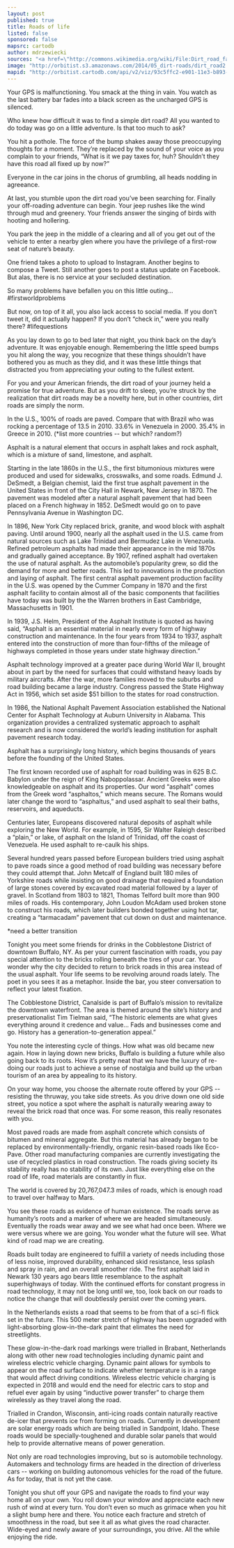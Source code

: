 ```yaml
---
layout: post
published: true
title: Roads of life
listed: false
sponsored: false
mapsrc: cartodb
author: mdrzewiecki
sources: "<a href=\"http://commons.wikimedia.org/wiki/File:Dirt_road_facing_south_near_the_Voyager_Ziwani_Safari_Camp,_on_the_edge_of_the_Tsavo_West_National_Park,_near_Ziwani,_Kenya.jpg\">Top image</a> <a href=\"http://data.un.org/Data.aspx?q=paved+roads&d=WDI&f=Indicator_Code%3aIS.ROD.PAVE.ZS\">Paved roads data</a>"
image: "http://orbitist.s3.amazonaws.com/2014/05_dirt-roads/dirt_road2.jpg"
mapid: "http://orbitist.cartodb.com/api/v2/viz/93c5ffc2-e901-11e3-b893-0e10bcd91c2b/viz.json"
---
```


Your GPS is malfunctioning. You smack at the thing in vain. You watch as the last battery bar fades into a black screen as the uncharged GPS is silenced.

Who knew how difficult it was to find a simple dirt road? All you wanted to do today was go on a little adventure. Is that too much to ask?

You hit a pothole. The force of the bump shakes away those preoccupying thoughts for a moment. They’re replaced by the sound of your voice as you complain to your friends, “What is it we pay taxes for, huh? Shouldn’t they have this road all fixed up by now?”

Everyone in the car joins in the chorus of grumbling, all heads nodding in agreeance.

At last, you stumble upon the dirt road you’ve been searching for. Finally your off-roading adventure can begin. Your jeep rushes like the wind through mud and greenery. Your friends answer the singing of birds with hooting and hollering.

You park the jeep in the middle of a clearing and all of you get out of the vehicle to enter a nearby glen where you have the privilege of a first-row seat of nature’s beauty.

One friend takes a photo to upload to Instagram. Another begins to compose a Tweet. Still another goes to post a status update on Facebook. But alas, there is no service at your secluded destination.

So many problems have befallen you on this little outing… #firstworldproblems 

But now, on top of it all, you also lack access to social media. If you don’t tweet it, did it actually happen? If you don’t “check in,” were you really there? #lifequestions

As you lay down to go to bed later that night, you think back on the day’s adventure. It was enjoyable enough. Remembering the little speed bumps you hit along the way, you recognize that these things shouldn’t have bothered you as much as they did, and it was these little things that distracted you from appreciating your outing to the fullest extent.

For you and your American friends, the dirt road of your journey held a promise for true adventure. But as you drift to sleep, you’re struck by the realization that dirt roads may be a novelty here, but in other countries, dirt roads are simply the norm.

In the U.S., 100% of roads are paved. Compare that with Brazil who was rocking a percentage of 13.5 in 2010. 33.6% in Venezuela in 2000. 35.4% in Greece in 2010. (*list more countries -- but which? random?)

Asphalt is a natural element that occurs in asphalt lakes and rock asphalt, which is a mixture of sand, limestone, and asphalt.

Starting in the late 1860s in the U.S., the first bitumonious mixtures were produced and used for sidewalks, crosswalks, and some roads. Edmund J. DeSmedt, a Belgian chemist, laid the first true asphalt pavement in the United States in front of the City Hall in Newark, New Jersey in 1870. The pavement was modeled after a natural asphalt pavement that had been placed on a French highway in 1852. DeSmedt would go on to pave Pennsylvania Avenue in Washington DC.

In 1896, New York City replaced brick, granite, and wood block with asphalt paving. Until around 1900, nearly all the asphalt used in the U.S. came from natural sources such as Lake Trinidad and Bermudez Lake in Venezuela. Refined petroleum asphalts had made their appearance in the mid 1870s and gradually gained acceptance. By 1907, refined asphalt had overtaken the use of natural asphalt. As the automobile’s popularity grew, so did the demand for more and better roads. This led to innovations in the production and laying of asphalt. The first central asphalt pavement production facility in the U.S. was opened by the Cummer Company in 1870 and the first asphalt facility to contain almost all of the basic components that facilities have today was built by the the Warren brothers in East Cambridge, Massachusetts in 1901.

In 1939, J.S. Helm, President of the Asphalt Institute is quoted as having said, “Asphalt is an essential material in nearly every form of highway construction and maintenance. In the four years from 1934 to 1937, asphalt entered into the construction of more than four-fifths of the mileage of highways completed in those years under state highway direction.”

Asphalt technology improved at a greater pace during World War II, brought about in part by the need for surfaces that could withstand heavy loads by military aircrafts. After the war, more families moved to the suburbs and road building became a large industry. Congress passed the State Highway Act in 1956, which set aside $51 billion to the states for road construction.

In 1986, the National Asphalt Pavement Association established the National Center for Asphalt Technology at Auburn University in Alabama. This organization provides a centralized systematic approach to asphalt research and is now considered the world’s leading institution for asphalt pavement research today.

Asphalt has a surprisingly long history, which begins thousands of years before the founding of the United States.

The first known recorded use of asphalt for road building was in 625 B.C. Babylon under the reign of King Naboppolassar. Ancient Greeks were also knowledgeable on asphalt and its properties. Our word “asphalt” comes from the Greek word “asphaltos,” which means secure. The Romans would later change the word to “asphaltus,” and used asphalt to seal their baths, reservoirs, and aqueducts.

Centuries later, Europeans discovered natural deposits of asphalt while exploring the New World. For example, in 1595, Sir Walter Raleigh described a “plain,” or lake, of asphalt on the Island of Trinidad, off the coast of Venezuela. He used asphalt to re-caulk his ships.

Several hundred years passed before European builders tried using asphalt to pave roads since a good method of road building was necessary before they could attempt that. John Metcalf of England built 180 miles of Yorkshire roads while insisting on good drainage that required a foundation of large stones covered by excavated road material followed by a layer of gravel. In Scotland from 1803 to 1821, Thomas Telford built more than 900 miles of roads. His contemporary, John Loudon McAdam used broken stone to construct his roads, which later builders bonded together using hot tar, creating a “tarmacadam” pavement that cut down on dust and maintenance.

*need a better transition

Tonight you meet some friends for drinks in the Cobblestone District of downtown Buffalo, NY. As per your current fascination with roads, you pay special attention to the bricks rolling beneath the tires of your car. You wonder why the city decided to return to brick roads in this area instead of the usual asphalt. Your life seems to be revolving around roads lately. The poet in you sees it as a metaphor. Inside the bar, you steer conversation to reflect your latest fixation.

The Cobblestone District, Canalside is part of Buffalo’s mission to revitalize the downtown waterfront. The area is themed around the site’s history and preservationalist Tim Tielman said, “The historic elements are what gives everything around it credence and value… Fads and businesses come and go. History has a generation-to-generation appeal.”

You note the interesting cycle of things. How what was old became new again. How in laying down new bricks, Buffalo is building a future while also going back to its roots. How it’s pretty neat that we have the luxury of re-doing our roads just to achieve a sense of nostalgia and build up the urban tourism of an area by appealing to its history.

On your way home, you choose the alternate route offered by your GPS -- resisting the thruway, you take side streets. As you drive down one old side street, you notice a spot where the asphalt is naturally wearing away to reveal the brick road that once was. For some reason, this really resonates with you.

Most paved roads are made from asphalt concrete which consists of bitumen and mineral aggregate. But this material has already began to be replaced by environmentally-friendly, organic resin-based roads like Eco-Pave. Other road manufacturing companies are currently investigating the use of recycled plastics in road construction. The roads giving society its stability really has no stability of its own. Just like everything else on the road of life, road materials are constantly in flux.

The world is covered by 20,767,047.3 miles of roads, which is enough road to travel over halfway to Mars.

You see these roads as evidence of human existence. The roads serve as humanity’s roots and a marker of where we are headed simultaneously. Eventually the roads wear away and we see what had once been. Where we were versus where we are going. You wonder what the future will see. What kind of road map we are creating.

Roads built today are engineered to fulfill a variety of needs including those of less noise, improved durability, enhanced skid resistance, less splash and spray in rain, and an overall smoother ride. The first asphalt laid in Newark 130 years ago bears little resemblance to the asphalt superhighways of today. With the continued efforts for constant progress in road technology, it may not be long until we, too, look back on our roads to notice the change that will doubtlessly persist over the coming years.

In the Netherlands exists a road that seems to be from that of a sci-fi flick set in the future. This 500 meter stretch of highway has been upgraded with light-absorbing glow-in-the-dark paint that elimates the need for streetlights.

These glow-in-the-dark road markings were trialled in Brabant, Netherlands along with other new road technologies including dynamic paint and wireless electric vehicle charging. Dynamic paint allows for symbols to appear on the road surface to indicate whether temperature is in a range that would affect driving conditions. Wireless electric vehicle charging is expected in 2018 and would end the need for electric cars to stop and refuel ever again by using “inductive power transfer” to charge them wirelessly as they travel along the road. 

Trialled in Crandon, Wisconsin, anti-icing roads contain naturally reactive de-icer that prevents ice from forming on roads. Currently in development are solar energy roads which are being trialled in Sandpoint, Idaho. These roads would be specially-toughened and durable solar panels that would help to provide alternative means of power generation.

Not only are road technologies improving, but so is automobile technology. Automakers and technology firms are headed in the direction of driverless cars -- working on building autonomous vehicles for the road of the future. As for today, that is not yet the case.

Tonight you shut off your GPS and navigate the roads to find your way home all on your own. You roll down your window and appreciate each new rush of wind at every turn. You don’t even so much as grimace when you hit a slight bump here and there. You notice each fracture and stretch of smoothness in the road, but see it all as what gives the road character. Wide-eyed and newly aware of your surroundings, you drive. All the while enjoying the ride.